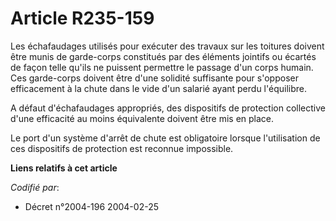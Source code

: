 # Article R235-159

Les échafaudages utilisés pour exécuter des travaux sur les toitures doivent être munis de garde-corps constitués par des
éléments jointifs ou écartés de façon telle qu'ils ne puissent permettre le passage d'un corps humain. Ces garde-corps
doivent être d'une solidité suffisante pour s'opposer efficacement à la chute dans le vide d'un salarié ayant perdu
l'équilibre.

A défaut d'échafaudages appropriés, des dispositifs de protection collective d'une efficacité au moins équivalente doivent
être mis en place.

Le port d'un système d'arrêt de chute est obligatoire lorsque l'utilisation de ces dispositifs de protection est reconnue
impossible.

**Liens relatifs à cet article**

_Codifié par_:

  - Décret n°2004-196 2004-02-25

